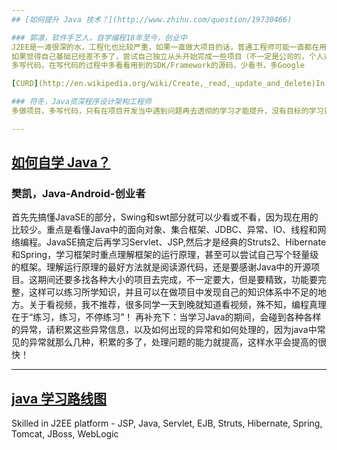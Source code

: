 ```yaml
---
## [如何提升 Java 技术？](http://www.zhihu.com/question/19730466)

### 郭凛，软件手艺人，自学编程18年至今，创业中
J2EE是一滩很深的水，工程化也比较严重，如果一直做大项目的话，普通工程师可能一直都在用别人架构好的东西，很难接触到核心开发，也很难感受到J2EE的魅力所在
如果觉得自己基础已经差不多了，尝试自己独立从头开始完成一些项目（不一定是公司的，个人兴趣也可以，反正给自己定一个目标），会发现编程其实远不仅仅只是CRUD，Getter/Setter
多写代码，在写代码的过程中多看看用到的SDK/Framework的源码，少看书，多Google

[CURD](http://en.wikipedia.org/wiki/Create,_read,_update_and_delete)In computer programming, create, read, update and delete (CRUD) are the four basic functions of persistent storage.

### 符冬，Java资深程序设计架构工程师
多做项目，多写代码，只有在项目开发当中遇到问题再去透彻的学习才能提升，没有目标的学习只会浪费时间和透支精力，熟能生巧，代码写的多了，技术自然就提升了

---
```

## [如何自学 Java？](http://www.zhihu.com/question/19945685/answer/13594055)

### 樊凯，Java-Android-创业者
首先先搞懂JavaSE的部分，Swing和swt部分就可以少看或不看，因为现在用的比较少。重点是看懂Java中的面向对象、集合框架、JDBC、异常、IO、线程和网络编程。JavaSE搞定后再学习Servlet、JSP,然后才是经典的Struts2、Hibernate和Spring，学习框架时重点理解框架的运行原理，甚至可以尝试自己写个轻量级的框架。理解运行原理的最好方法就是阅读源代码，还是要感谢Java中的开源项目。这期间还要多找各种大小的项目去完成，不一定要大，但是要精致，功能要完整，这样可以练习所学知识，并且可以在做项目中发现自己的知识体系中不足的地方。关于看视频，我不推荐，很多同学一天到晚就知道看视频，殊不知，编程真理在于“练习，练习，不停练习”！
再补充下：当学习Java的期间，会碰到各种各样的异常，请积累这些异常信息，以及如何出现的异常和如何处理的，因为java中常见的异常就那么几种，积累的多了，处理问题的能力就提高，这样水平会提高的很快！

---
## [java 学习路线图](http://edu.csdn.net/main/studyline/heimaline.html?flz)

Skilled in J2EE platform - JSP, Java, Servlet, EJB, Struts, Hibernate, Spring, Tomcat, JBoss, WebLogic 
